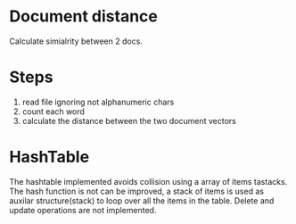 # Document distance
Calculate simialrity between 2 docs.

# Steps
 1. read file ignoring not alphanumeric chars
 2. count each word
 3. calculate the distance between the two document vectors

# HashTable
The hashtable implemented avoids collision using a array of items tastacks. The hash function is not can be improved, a stack of items is used as auxilar structure(stack) to loop over all the items in the table.
Delete and update operations are not implemented.

